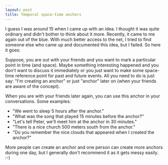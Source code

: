 ```yaml
---
layout: post
title: Temporal space-time anchors
---
```


I guess I was around 15 when I came up with an idea. I thought it was quite ordinary and didn't bother to think about it more. Recently, it came to me again out of the blue. With much better access to the net, I tried to find someone else who came up and documented this idea, but I failed. So here it goes:

Suppose, you are out with your friends and you want to mark a particular point in time (and space). Maybe something interesting happened and you don't want to discuss it immediately or you just want to make some space-time reference point for past and future events. All you need to do is just say: "I'm creating an anchor" or just "anchor" later on (when your friends are aware of the concept).

When you are with your friends later again, you can use this anchor in your conversations. Some examples:

* "We went to sleep 5 hours after the anchor."
* "What was the song that played 15 minutes before the anchor?"
* "Let's tell Peter, we'll meet him at the anchor in 30 minutes."
* "There is a nice church 500 meters south from the anchor."
* "Do you remember the nice clouds that appeared when I created the anchor?"

More people can create an anchor and one person can create more anchors during one day, but I generally don't recommend it as it gets messy easily. :-)
